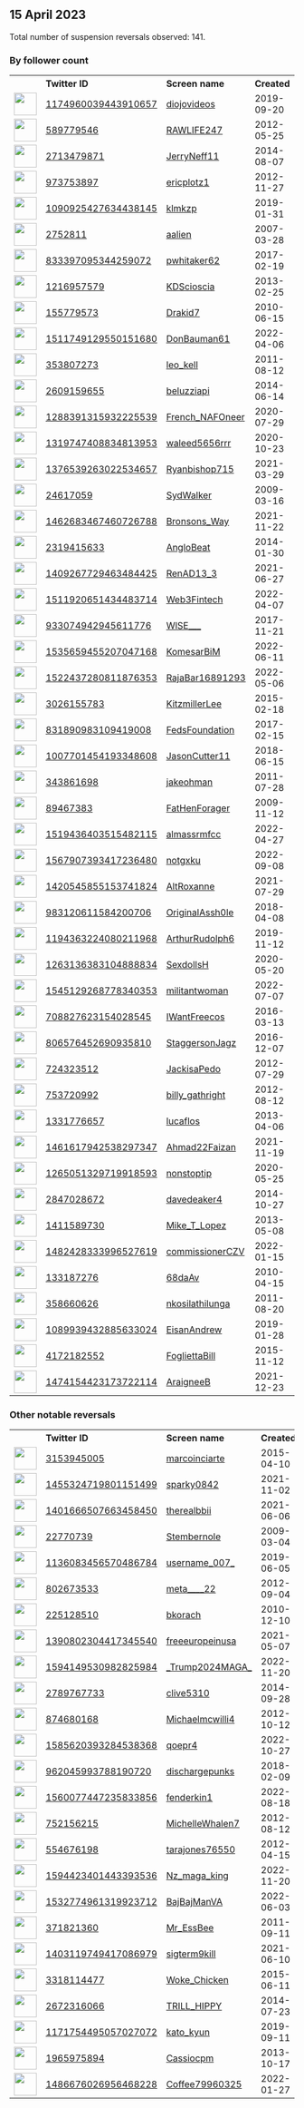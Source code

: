 
## 15 April 2023
Total number of suspension reversals observed: 141.

### By follower count
<table><tr><th></th><th align="left">Twitter ID</th><th align="left">Screen name</th>
<th align="left">Created</th><th align="left">Status</th><th align="left">Suspended</th><th align="left">Followers</th>
<tr><td><a href="https://pbs.twimg.com/profile_images/1642621696430448643/ex1qxz2W_normal.jpg"><img src="https://pbs.twimg.com/profile_images/1642621696430448643/ex1qxz2W_normal.jpg" width="40px" height="40px" align="center"/></a></td><td><a href="https://twitter.com/intent/user?user_id=1174960039443910657">1174960039443910657</a></td><td><a href="https://twitter.com/diojovideos">diojovideos</a></td><td>2019-09-20</td><td align="center"></td><td>2022-10-14</td><td>119062</td></tr>
<tr><td><a href="https://pbs.twimg.com/profile_images/1650888499200147462/TKmg6i6B_normal.jpg"><img src="https://pbs.twimg.com/profile_images/1650888499200147462/TKmg6i6B_normal.jpg" width="40px" height="40px" align="center"/></a></td><td><a href="https://twitter.com/intent/user?user_id=589779546">589779546</a></td><td><a href="https://twitter.com/RAWLIFE247">RAWLIFE247</a></td><td>2012-05-25</td><td align="center"></td><td>2022-10-01</td><td>39446</td></tr>
<tr><td><a href="https://pbs.twimg.com/profile_images/1647304956884697089/Lte4BniO_normal.jpg"><img src="https://pbs.twimg.com/profile_images/1647304956884697089/Lte4BniO_normal.jpg" width="40px" height="40px" align="center"/></a></td><td><a href="https://twitter.com/intent/user?user_id=2713479871">2713479871</a></td><td><a href="https://twitter.com/JerryNeff11">JerryNeff11</a></td><td>2014-08-07</td><td align="center"></td><td>2022-09-03</td><td>18969</td></tr>
<tr><td><a href="https://pbs.twimg.com/profile_images/1537533520326889472/Oxh5UcrF_normal.jpg"><img src="https://pbs.twimg.com/profile_images/1537533520326889472/Oxh5UcrF_normal.jpg" width="40px" height="40px" align="center"/></a></td><td><a href="https://twitter.com/intent/user?user_id=973753897">973753897</a></td><td><a href="https://twitter.com/ericplotz1">ericplotz1</a></td><td>2012-11-27</td><td align="center"></td><td>2023-04-08</td><td>18168</td></tr>
<tr><td><a href="https://pbs.twimg.com/profile_images/1590193818061750273/cO4Fhghb_normal.jpg"><img src="https://pbs.twimg.com/profile_images/1590193818061750273/cO4Fhghb_normal.jpg" width="40px" height="40px" align="center"/></a></td><td><a href="https://twitter.com/intent/user?user_id=1090925427634438145">1090925427634438145</a></td><td><a href="https://twitter.com/klmkzp">klmkzp</a></td><td>2019-01-31</td><td align="center"></td><td>2023-04-13</td><td>17520</td></tr>
<tr><td><a href="https://pbs.twimg.com/profile_images/1380830839819341825/ZeKoSPos_normal.jpg"><img src="https://pbs.twimg.com/profile_images/1380830839819341825/ZeKoSPos_normal.jpg" width="40px" height="40px" align="center"/></a></td><td><a href="https://twitter.com/intent/user?user_id=2752811">2752811</a></td><td><a href="https://twitter.com/aalien">aalien</a></td><td>2007-03-28</td><td align="center"></td><td></td><td>12149</td></tr>
<tr><td><a href="https://pbs.twimg.com/profile_images/947976269110693888/FmHiks8w_normal.jpg"><img src="https://pbs.twimg.com/profile_images/947976269110693888/FmHiks8w_normal.jpg" width="40px" height="40px" align="center"/></a></td><td><a href="https://twitter.com/intent/user?user_id=833397095344259072">833397095344259072</a></td><td><a href="https://twitter.com/pwhitaker62">pwhitaker62</a></td><td>2017-02-19</td><td align="center"></td><td></td><td>11387</td></tr>
<tr><td><a href="https://pbs.twimg.com/profile_images/1011434336950906881/nSTQ5WV4_normal.jpg"><img src="https://pbs.twimg.com/profile_images/1011434336950906881/nSTQ5WV4_normal.jpg" width="40px" height="40px" align="center"/></a></td><td><a href="https://twitter.com/intent/user?user_id=1216957579">1216957579</a></td><td><a href="https://twitter.com/KDScioscia">KDScioscia</a></td><td>2013-02-25</td><td align="center"></td><td></td><td>11339</td></tr>
<tr><td><a href="https://pbs.twimg.com/profile_images/1609276159530876929/9kLvtyEm_normal.jpg"><img src="https://pbs.twimg.com/profile_images/1609276159530876929/9kLvtyEm_normal.jpg" width="40px" height="40px" align="center"/></a></td><td><a href="https://twitter.com/intent/user?user_id=155779573">155779573</a></td><td><a href="https://twitter.com/Drakid7">Drakid7</a></td><td>2010-06-15</td><td align="center"></td><td>2023-04-02</td><td>7915</td></tr>
<tr><td><a href="https://pbs.twimg.com/profile_images/1590872889137438726/hrgwTsLv_normal.jpg"><img src="https://pbs.twimg.com/profile_images/1590872889137438726/hrgwTsLv_normal.jpg" width="40px" height="40px" align="center"/></a></td><td><a href="https://twitter.com/intent/user?user_id=1511749129550151680">1511749129550151680</a></td><td><a href="https://twitter.com/DonBauman61">DonBauman61</a></td><td>2022-04-06</td><td align="center">🚫</td><td>2023-04-01</td><td>6075</td></tr>
<tr><td><a href="https://pbs.twimg.com/profile_images/1643319179431272455/c5SRmLwR_normal.jpg"><img src="https://pbs.twimg.com/profile_images/1643319179431272455/c5SRmLwR_normal.jpg" width="40px" height="40px" align="center"/></a></td><td><a href="https://twitter.com/intent/user?user_id=353807273">353807273</a></td><td><a href="https://twitter.com/leo_kell">leo_kell</a></td><td>2011-08-12</td><td align="center"></td><td>2023-03-27</td><td>4619</td></tr>
<tr><td><a href="https://pbs.twimg.com/profile_images/1654191215707922432/f-TJp06m_normal.jpg"><img src="https://pbs.twimg.com/profile_images/1654191215707922432/f-TJp06m_normal.jpg" width="40px" height="40px" align="center"/></a></td><td><a href="https://twitter.com/intent/user?user_id=2609159655">2609159655</a></td><td><a href="https://twitter.com/beluzziapi">beluzziapi</a></td><td>2014-06-14</td><td align="center"></td><td>2022-10-04</td><td>4537</td></tr>
<tr><td><a href="https://pbs.twimg.com/profile_images/1591959260107259906/eSopIKiP_normal.jpg"><img src="https://pbs.twimg.com/profile_images/1591959260107259906/eSopIKiP_normal.jpg" width="40px" height="40px" align="center"/></a></td><td><a href="https://twitter.com/intent/user?user_id=1288391315932225539">1288391315932225539</a></td><td><a href="https://twitter.com/French_NAFOneer">French_NAFOneer</a></td><td>2020-07-29</td><td align="center">🔒</td><td>2022-11-28</td><td>4298</td></tr>
<tr><td><a href="https://pbs.twimg.com/profile_images/1647396466447589376/qjOn8lPX_normal.jpg"><img src="https://pbs.twimg.com/profile_images/1647396466447589376/qjOn8lPX_normal.jpg" width="40px" height="40px" align="center"/></a></td><td><a href="https://twitter.com/intent/user?user_id=1319747408834813953">1319747408834813953</a></td><td><a href="https://twitter.com/waleed5656rrr">waleed5656rrr</a></td><td>2020-10-23</td><td align="center"></td><td>2022-10-13</td><td>3439</td></tr>
<tr><td><a href="https://pbs.twimg.com/profile_images/1588132273383215106/6oLe4qz4_normal.jpg"><img src="https://pbs.twimg.com/profile_images/1588132273383215106/6oLe4qz4_normal.jpg" width="40px" height="40px" align="center"/></a></td><td><a href="https://twitter.com/intent/user?user_id=1376539263022534657">1376539263022534657</a></td><td><a href="https://twitter.com/Ryanbishop715">Ryanbishop715</a></td><td>2021-03-29</td><td align="center"></td><td>2023-03-13</td><td>3277</td></tr>
<tr><td><a href="https://pbs.twimg.com/profile_images/1303611352334778369/0poQGRSZ_normal.jpg"><img src="https://pbs.twimg.com/profile_images/1303611352334778369/0poQGRSZ_normal.jpg" width="40px" height="40px" align="center"/></a></td><td><a href="https://twitter.com/intent/user?user_id=24617059">24617059</a></td><td><a href="https://twitter.com/SydWalker">SydWalker</a></td><td>2009-03-16</td><td align="center"></td><td>2022-04-28</td><td>3145</td></tr>
<tr><td><a href="https://pbs.twimg.com/profile_images/1642301229228507137/AGI9uMc4_normal.jpg"><img src="https://pbs.twimg.com/profile_images/1642301229228507137/AGI9uMc4_normal.jpg" width="40px" height="40px" align="center"/></a></td><td><a href="https://twitter.com/intent/user?user_id=1462683467460726788">1462683467460726788</a></td><td><a href="https://twitter.com/Bronsons_Way">Bronsons_Way</a></td><td>2021-11-22</td><td align="center"></td><td>2023-01-12</td><td>2731</td></tr>
<tr><td><a href="https://pbs.twimg.com/profile_images/1646911603655204864/ijYGzbVt_normal.jpg"><img src="https://pbs.twimg.com/profile_images/1646911603655204864/ijYGzbVt_normal.jpg" width="40px" height="40px" align="center"/></a></td><td><a href="https://twitter.com/intent/user?user_id=2319415633">2319415633</a></td><td><a href="https://twitter.com/AngloBeat">AngloBeat</a></td><td>2014-01-30</td><td align="center"></td><td>2023-04-07</td><td>2689</td></tr>
<tr><td><a href="https://pbs.twimg.com/profile_images/1545516705644007427/i-GAZpVI_normal.jpg"><img src="https://pbs.twimg.com/profile_images/1545516705644007427/i-GAZpVI_normal.jpg" width="40px" height="40px" align="center"/></a></td><td><a href="https://twitter.com/intent/user?user_id=1409267729463484425">1409267729463484425</a></td><td><a href="https://twitter.com/RenAD13_3">RenAD13_3</a></td><td>2021-06-27</td><td align="center"></td><td>2022-12-10</td><td>2433</td></tr>
<tr><td><a href="https://pbs.twimg.com/profile_images/1587824982163443712/yo7Ib305_normal.jpg"><img src="https://pbs.twimg.com/profile_images/1587824982163443712/yo7Ib305_normal.jpg" width="40px" height="40px" align="center"/></a></td><td><a href="https://twitter.com/intent/user?user_id=1511920651434483714">1511920651434483714</a></td><td><a href="https://twitter.com/Web3Fintech">Web3Fintech</a></td><td>2022-04-07</td><td align="center"></td><td>2023-03-17</td><td>2412</td></tr>
<tr><td><a href="https://pbs.twimg.com/profile_images/1656328147124596737/d2gDrIAa_normal.jpg"><img src="https://pbs.twimg.com/profile_images/1656328147124596737/d2gDrIAa_normal.jpg" width="40px" height="40px" align="center"/></a></td><td><a href="https://twitter.com/intent/user?user_id=933074942945611776">933074942945611776</a></td><td><a href="https://twitter.com/WlSE___">WlSE___</a></td><td>2017-11-21</td><td align="center"></td><td>2022-10-24</td><td>2357</td></tr>
<tr><td><a href="https://pbs.twimg.com/profile_images/1656768127986745344/5QxwdTlp_normal.jpg"><img src="https://pbs.twimg.com/profile_images/1656768127986745344/5QxwdTlp_normal.jpg" width="40px" height="40px" align="center"/></a></td><td><a href="https://twitter.com/intent/user?user_id=1535659455207047168">1535659455207047168</a></td><td><a href="https://twitter.com/KomesarBiM">KomesarBiM</a></td><td>2022-06-11</td><td align="center"></td><td>2022-11-03</td><td>2346</td></tr>
<tr><td><a href="https://pbs.twimg.com/profile_images/1610450102442946561/vIGEVXOo_normal.jpg"><img src="https://pbs.twimg.com/profile_images/1610450102442946561/vIGEVXOo_normal.jpg" width="40px" height="40px" align="center"/></a></td><td><a href="https://twitter.com/intent/user?user_id=1522437280811876353">1522437280811876353</a></td><td><a href="https://twitter.com/RajaBar16891293">RajaBar16891293</a></td><td>2022-05-06</td><td align="center"></td><td>2023-04-01</td><td>2318</td></tr>
<tr><td><a href="https://pbs.twimg.com/profile_images/1308478086728613888/l2uiVCy3_normal.jpg"><img src="https://pbs.twimg.com/profile_images/1308478086728613888/l2uiVCy3_normal.jpg" width="40px" height="40px" align="center"/></a></td><td><a href="https://twitter.com/intent/user?user_id=3026155783">3026155783</a></td><td><a href="https://twitter.com/KitzmillerLee">KitzmillerLee</a></td><td>2015-02-18</td><td align="center"></td><td></td><td>1995</td></tr>
<tr><td><a href="https://pbs.twimg.com/profile_images/1440458900340293632/UHQGHaqL_normal.jpg"><img src="https://pbs.twimg.com/profile_images/1440458900340293632/UHQGHaqL_normal.jpg" width="40px" height="40px" align="center"/></a></td><td><a href="https://twitter.com/intent/user?user_id=831890983109419008">831890983109419008</a></td><td><a href="https://twitter.com/FedsFoundation">FedsFoundation</a></td><td>2017-02-15</td><td align="center"></td><td>2022-07-27</td><td>1988</td></tr>
<tr><td><a href="https://pbs.twimg.com/profile_images/1371954982988173317/Ff2VmRWI_normal.jpg"><img src="https://pbs.twimg.com/profile_images/1371954982988173317/Ff2VmRWI_normal.jpg" width="40px" height="40px" align="center"/></a></td><td><a href="https://twitter.com/intent/user?user_id=1007701454193348608">1007701454193348608</a></td><td><a href="https://twitter.com/JasonCutter11">JasonCutter11</a></td><td>2018-06-15</td><td align="center"></td><td></td><td>1892</td></tr>
<tr><td><a href="https://pbs.twimg.com/profile_images/1649733412276633602/0qg9r0wy_normal.jpg"><img src="https://pbs.twimg.com/profile_images/1649733412276633602/0qg9r0wy_normal.jpg" width="40px" height="40px" align="center"/></a></td><td><a href="https://twitter.com/intent/user?user_id=343861698">343861698</a></td><td><a href="https://twitter.com/jakeohman">jakeohman</a></td><td>2011-07-28</td><td align="center">🔒</td><td>2023-03-18</td><td>1700</td></tr>
<tr><td><a href="https://pbs.twimg.com/profile_images/1643261718791966724/8NJAYKSI_normal.jpg"><img src="https://pbs.twimg.com/profile_images/1643261718791966724/8NJAYKSI_normal.jpg" width="40px" height="40px" align="center"/></a></td><td><a href="https://twitter.com/intent/user?user_id=89467383">89467383</a></td><td><a href="https://twitter.com/FatHenForager">FatHenForager</a></td><td>2009-11-12</td><td align="center"></td><td>2023-04-09</td><td>1567</td></tr>
<tr><td><a href="https://pbs.twimg.com/profile_images/1655568092485885955/Phw9B6Kk_normal.jpg"><img src="https://pbs.twimg.com/profile_images/1655568092485885955/Phw9B6Kk_normal.jpg" width="40px" height="40px" align="center"/></a></td><td><a href="https://twitter.com/intent/user?user_id=1519436403515482115">1519436403515482115</a></td><td><a href="https://twitter.com/almassrmfcc">almassrmfcc</a></td><td>2022-04-27</td><td align="center"></td><td>2022-11-22</td><td>1489</td></tr>
<tr><td><a href="https://pbs.twimg.com/profile_images/1576602586731397126/pYiSkFbp_normal.jpg"><img src="https://pbs.twimg.com/profile_images/1576602586731397126/pYiSkFbp_normal.jpg" width="40px" height="40px" align="center"/></a></td><td><a href="https://twitter.com/intent/user?user_id=1567907393417236480">1567907393417236480</a></td><td><a href="https://twitter.com/notgxku">notgxku</a></td><td>2022-09-08</td><td align="center"></td><td>2022-10-31</td><td>1426</td></tr>
<tr><td><a href="https://pbs.twimg.com/profile_images/1556696972760911872/CBf088aA_normal.jpg"><img src="https://pbs.twimg.com/profile_images/1556696972760911872/CBf088aA_normal.jpg" width="40px" height="40px" align="center"/></a></td><td><a href="https://twitter.com/intent/user?user_id=1420545855153741824">1420545855153741824</a></td><td><a href="https://twitter.com/AltRoxanne">AltRoxanne</a></td><td>2021-07-29</td><td align="center"></td><td>2022-09-22</td><td>1301</td></tr>
<tr><td><a href="https://pbs.twimg.com/profile_images/1645781154665037824/GvSPGwuA_normal.png"><img src="https://pbs.twimg.com/profile_images/1645781154665037824/GvSPGwuA_normal.png" width="40px" height="40px" align="center"/></a></td><td><a href="https://twitter.com/intent/user?user_id=983120611584200706">983120611584200706</a></td><td><a href="https://twitter.com/OriginalAssh0le">OriginalAssh0le</a></td><td>2018-04-08</td><td align="center"></td><td>2022-10-04</td><td>1291</td></tr>
<tr><td><a href="https://pbs.twimg.com/profile_images/1194364209611624448/X0iOk9iI_normal.jpg"><img src="https://pbs.twimg.com/profile_images/1194364209611624448/X0iOk9iI_normal.jpg" width="40px" height="40px" align="center"/></a></td><td><a href="https://twitter.com/intent/user?user_id=1194363224080211968">1194363224080211968</a></td><td><a href="https://twitter.com/ArthurRudolph6">ArthurRudolph6</a></td><td>2019-11-12</td><td align="center"></td><td></td><td>1260</td></tr>
<tr><td><a href="https://pbs.twimg.com/profile_images/1354833517788733442/t5cwglFH_normal.jpg"><img src="https://pbs.twimg.com/profile_images/1354833517788733442/t5cwglFH_normal.jpg" width="40px" height="40px" align="center"/></a></td><td><a href="https://twitter.com/intent/user?user_id=1263136383104888834">1263136383104888834</a></td><td><a href="https://twitter.com/SexdollsH">SexdollsH</a></td><td>2020-05-20</td><td align="center"></td><td>2023-01-18</td><td>1146</td></tr>
<tr><td><a href="https://pbs.twimg.com/profile_images/1556408966481170434/lku-t0qg_normal.jpg"><img src="https://pbs.twimg.com/profile_images/1556408966481170434/lku-t0qg_normal.jpg" width="40px" height="40px" align="center"/></a></td><td><a href="https://twitter.com/intent/user?user_id=1545129268778340353">1545129268778340353</a></td><td><a href="https://twitter.com/militantwoman">militantwoman</a></td><td>2022-07-07</td><td align="center"></td><td>2022-09-01</td><td>1079</td></tr>
<tr><td><a href="https://pbs.twimg.com/profile_images/955441370591764481/GRAxecQJ_normal.jpg"><img src="https://pbs.twimg.com/profile_images/955441370591764481/GRAxecQJ_normal.jpg" width="40px" height="40px" align="center"/></a></td><td><a href="https://twitter.com/intent/user?user_id=708827623154028545">708827623154028545</a></td><td><a href="https://twitter.com/IWantFreecos">IWantFreecos</a></td><td>2016-03-13</td><td align="center"></td><td></td><td>1073</td></tr>
<tr><td><a href="https://pbs.twimg.com/profile_images/1288964005000818692/aDrmyi68_normal.jpg"><img src="https://pbs.twimg.com/profile_images/1288964005000818692/aDrmyi68_normal.jpg" width="40px" height="40px" align="center"/></a></td><td><a href="https://twitter.com/intent/user?user_id=806576452690935810">806576452690935810</a></td><td><a href="https://twitter.com/StaggersonJagz">StaggersonJagz</a></td><td>2016-12-07</td><td align="center"></td><td></td><td>1069</td></tr>
<tr><td><a href="https://pbs.twimg.com/profile_images/808470613262299137/OMkCSMPi_normal.jpg"><img src="https://pbs.twimg.com/profile_images/808470613262299137/OMkCSMPi_normal.jpg" width="40px" height="40px" align="center"/></a></td><td><a href="https://twitter.com/intent/user?user_id=724323512">724323512</a></td><td><a href="https://twitter.com/JackisaPedo">JackisaPedo</a></td><td>2012-07-29</td><td align="center"></td><td></td><td>1034</td></tr>
<tr><td><a href="https://pbs.twimg.com/profile_images/1263196309386858497/Jtp5ln6u_normal.jpg"><img src="https://pbs.twimg.com/profile_images/1263196309386858497/Jtp5ln6u_normal.jpg" width="40px" height="40px" align="center"/></a></td><td><a href="https://twitter.com/intent/user?user_id=753720992">753720992</a></td><td><a href="https://twitter.com/billy_gathright">billy_gathright</a></td><td>2012-08-12</td><td align="center"></td><td></td><td>944</td></tr>
<tr><td><a href="https://pbs.twimg.com/profile_images/1638948128840724481/wSxC0IoL_normal.png"><img src="https://pbs.twimg.com/profile_images/1638948128840724481/wSxC0IoL_normal.png" width="40px" height="40px" align="center"/></a></td><td><a href="https://twitter.com/intent/user?user_id=1331776657">1331776657</a></td><td><a href="https://twitter.com/lucaflos">lucaflos</a></td><td>2013-04-06</td><td align="center"></td><td>2023-04-04</td><td>928</td></tr>
<tr><td><a href="https://pbs.twimg.com/profile_images/1626998326641184768/-M6QtM91_normal.jpg"><img src="https://pbs.twimg.com/profile_images/1626998326641184768/-M6QtM91_normal.jpg" width="40px" height="40px" align="center"/></a></td><td><a href="https://twitter.com/intent/user?user_id=1461617942538297347">1461617942538297347</a></td><td><a href="https://twitter.com/Ahmad22Faizan">Ahmad22Faizan</a></td><td>2021-11-19</td><td align="center"></td><td>2023-03-30</td><td>924</td></tr>
<tr><td><a href="https://pbs.twimg.com/profile_images/1649934136029618177/zQz1l-Dz_normal.jpg"><img src="https://pbs.twimg.com/profile_images/1649934136029618177/zQz1l-Dz_normal.jpg" width="40px" height="40px" align="center"/></a></td><td><a href="https://twitter.com/intent/user?user_id=1265051329719918593">1265051329719918593</a></td><td><a href="https://twitter.com/nonstoptip">nonstoptip</a></td><td>2020-05-25</td><td align="center"></td><td>2023-02-23</td><td>873</td></tr>
<tr><td><a href="https://pbs.twimg.com/profile_images/1646933804064317445/EK1F92k1_normal.jpg"><img src="https://pbs.twimg.com/profile_images/1646933804064317445/EK1F92k1_normal.jpg" width="40px" height="40px" align="center"/></a></td><td><a href="https://twitter.com/intent/user?user_id=2847028672">2847028672</a></td><td><a href="https://twitter.com/davedeaker4">davedeaker4</a></td><td>2014-10-27</td><td align="center"></td><td></td><td>812</td></tr>
<tr><td><a href="https://pbs.twimg.com/profile_images/1325554528284979203/mH0DlOdL_normal.jpg"><img src="https://pbs.twimg.com/profile_images/1325554528284979203/mH0DlOdL_normal.jpg" width="40px" height="40px" align="center"/></a></td><td><a href="https://twitter.com/intent/user?user_id=1411589730">1411589730</a></td><td><a href="https://twitter.com/Mike_T_Lopez">Mike_T_Lopez</a></td><td>2013-05-08</td><td align="center"></td><td></td><td>778</td></tr>
<tr><td><a href="https://pbs.twimg.com/profile_images/1566677294004977664/GoxEtJpF_normal.jpg"><img src="https://pbs.twimg.com/profile_images/1566677294004977664/GoxEtJpF_normal.jpg" width="40px" height="40px" align="center"/></a></td><td><a href="https://twitter.com/intent/user?user_id=1482428333996527619">1482428333996527619</a></td><td><a href="https://twitter.com/commissionerCZV">commissionerCZV</a></td><td>2022-01-15</td><td align="center"></td><td>2022-09-06</td><td>763</td></tr>
<tr><td><a href="https://pbs.twimg.com/profile_images/1655709575025156100/vi8zAYFW_normal.jpg"><img src="https://pbs.twimg.com/profile_images/1655709575025156100/vi8zAYFW_normal.jpg" width="40px" height="40px" align="center"/></a></td><td><a href="https://twitter.com/intent/user?user_id=133187276">133187276</a></td><td><a href="https://twitter.com/68daAv">68daAv</a></td><td>2010-04-15</td><td align="center"></td><td>2022-06-28</td><td>737</td></tr>
<tr><td><a href="https://pbs.twimg.com/profile_images/1656169146894172160/yn-nrUQh_normal.jpg"><img src="https://pbs.twimg.com/profile_images/1656169146894172160/yn-nrUQh_normal.jpg" width="40px" height="40px" align="center"/></a></td><td><a href="https://twitter.com/intent/user?user_id=358660626">358660626</a></td><td><a href="https://twitter.com/nkosilathilunga">nkosilathilunga</a></td><td>2011-08-20</td><td align="center"></td><td>2023-04-05</td><td>649</td></tr>
<tr><td><a href="https://pbs.twimg.com/profile_images/1646255324569935873/gLDzdvko_normal.jpg"><img src="https://pbs.twimg.com/profile_images/1646255324569935873/gLDzdvko_normal.jpg" width="40px" height="40px" align="center"/></a></td><td><a href="https://twitter.com/intent/user?user_id=1089939432885633024">1089939432885633024</a></td><td><a href="https://twitter.com/EisanAndrew">EisanAndrew</a></td><td>2019-01-28</td><td align="center"></td><td>2022-12-30</td><td>633</td></tr>
<tr><td><a href="https://pbs.twimg.com/profile_images/664826053467197440/9fZM8bDw_normal.jpg"><img src="https://pbs.twimg.com/profile_images/664826053467197440/9fZM8bDw_normal.jpg" width="40px" height="40px" align="center"/></a></td><td><a href="https://twitter.com/intent/user?user_id=4172182552">4172182552</a></td><td><a href="https://twitter.com/FogliettaBill">FogliettaBill</a></td><td>2015-11-12</td><td align="center"></td><td>2022-04-03</td><td>610</td></tr>
<tr><td><a href="https://pbs.twimg.com/profile_images/1620572381122027522/Uje3SKAF_normal.jpg"><img src="https://pbs.twimg.com/profile_images/1620572381122027522/Uje3SKAF_normal.jpg" width="40px" height="40px" align="center"/></a></td><td><a href="https://twitter.com/intent/user?user_id=1474154423173722114">1474154423173722114</a></td><td><a href="https://twitter.com/AraigneeB">AraigneeB</a></td><td>2021-12-23</td><td align="center"></td><td>2023-03-31</td><td>605</td></tr>
</table>

### Other notable reversals
<table><tr><th></th><th align="left">Twitter ID</th><th align="left">Screen name</th>
<th align="left">Created</th><th align="left">Status</th><th align="left">Suspended</th><th align="left">Followers</th>
<tr><td><a href="https://pbs.twimg.com/profile_images/1184462097238941702/B3-V9ktF_normal.jpg"><img src="https://pbs.twimg.com/profile_images/1184462097238941702/B3-V9ktF_normal.jpg" width="40px" height="40px" align="center"/></a></td><td><a href="https://twitter.com/intent/user?user_id=3153945005">3153945005</a></td><td><a href="https://twitter.com/marcoinciarte">marcoinciarte</a></td><td>2015-04-10</td><td align="center"></td><td>2023-03-27</td><td>28</td></tr>
<tr><td><a href="https://pbs.twimg.com/profile_images/1648097578255368199/m4GRj_KU_normal.jpg"><img src="https://pbs.twimg.com/profile_images/1648097578255368199/m4GRj_KU_normal.jpg" width="40px" height="40px" align="center"/></a></td><td><a href="https://twitter.com/intent/user?user_id=1455324719801151499">1455324719801151499</a></td><td><a href="https://twitter.com/sparky0842">sparky0842</a></td><td>2021-11-02</td><td align="center"></td><td>2022-12-05</td><td>94</td></tr>
<tr><td><a href="https://pbs.twimg.com/profile_images/1563765984669876224/OvH03v6U_normal.jpg"><img src="https://pbs.twimg.com/profile_images/1563765984669876224/OvH03v6U_normal.jpg" width="40px" height="40px" align="center"/></a></td><td><a href="https://twitter.com/intent/user?user_id=1401666507663458450">1401666507663458450</a></td><td><a href="https://twitter.com/therealbbii">therealbbii</a></td><td>2021-06-06</td><td align="center"></td><td>2022-11-28</td><td>353</td></tr>
<tr><td><a href="https://pbs.twimg.com/profile_images/1642692280979955714/ANPx8cFG_normal.jpg"><img src="https://pbs.twimg.com/profile_images/1642692280979955714/ANPx8cFG_normal.jpg" width="40px" height="40px" align="center"/></a></td><td><a href="https://twitter.com/intent/user?user_id=22770739">22770739</a></td><td><a href="https://twitter.com/Stembernole">Stembernole</a></td><td>2009-03-04</td><td align="center"></td><td>2023-04-04</td><td>16</td></tr>
<tr><td><a href="https://pbs.twimg.com/profile_images/1651773189431738368/Hwv6Z8Ht_normal.jpg"><img src="https://pbs.twimg.com/profile_images/1651773189431738368/Hwv6Z8Ht_normal.jpg" width="40px" height="40px" align="center"/></a></td><td><a href="https://twitter.com/intent/user?user_id=1136083456570486784">1136083456570486784</a></td><td><a href="https://twitter.com/username_007_">username_007_</a></td><td>2019-06-05</td><td align="center"></td><td>2022-12-06</td><td>528</td></tr>
<tr><td><a href="https://pbs.twimg.com/profile_images/1629479604980154368/ARti5P_J_normal.jpg"><img src="https://pbs.twimg.com/profile_images/1629479604980154368/ARti5P_J_normal.jpg" width="40px" height="40px" align="center"/></a></td><td><a href="https://twitter.com/intent/user?user_id=802673533">802673533</a></td><td><a href="https://twitter.com/meta____22">meta____22</a></td><td>2012-09-04</td><td align="center"></td><td>2023-03-21</td><td>342</td></tr>
<tr><td><a href="https://pbs.twimg.com/profile_images/1647663921753468929/J0Cj1QMT_normal.jpg"><img src="https://pbs.twimg.com/profile_images/1647663921753468929/J0Cj1QMT_normal.jpg" width="40px" height="40px" align="center"/></a></td><td><a href="https://twitter.com/intent/user?user_id=225128510">225128510</a></td><td><a href="https://twitter.com/bkorach">bkorach</a></td><td>2010-12-10</td><td align="center"></td><td>2023-04-02</td><td>30</td></tr>
<tr><td><a href="https://pbs.twimg.com/profile_images/1390843767872176138/j0cyy_DA_normal.jpg"><img src="https://pbs.twimg.com/profile_images/1390843767872176138/j0cyy_DA_normal.jpg" width="40px" height="40px" align="center"/></a></td><td><a href="https://twitter.com/intent/user?user_id=1390802304417345540">1390802304417345540</a></td><td><a href="https://twitter.com/freeeuropeinusa">freeeuropeinusa</a></td><td>2021-05-07</td><td align="center"></td><td>2022-12-26</td><td>20</td></tr>
<tr><td><a href="https://pbs.twimg.com/profile_images/1594153867926716423/kfDE-XII_normal.jpg"><img src="https://pbs.twimg.com/profile_images/1594153867926716423/kfDE-XII_normal.jpg" width="40px" height="40px" align="center"/></a></td><td><a href="https://twitter.com/intent/user?user_id=1594149530982825984">1594149530982825984</a></td><td><a href="https://twitter.com/_Trump2024MAGA_">_Trump2024MAGA_</a></td><td>2022-11-20</td><td align="center"></td><td>2023-04-15</td><td>228</td></tr>
<tr><td><a href="https://pbs.twimg.com/profile_images/1643261363572166656/JrMoGqXh_normal.jpg"><img src="https://pbs.twimg.com/profile_images/1643261363572166656/JrMoGqXh_normal.jpg" width="40px" height="40px" align="center"/></a></td><td><a href="https://twitter.com/intent/user?user_id=2789767733">2789767733</a></td><td><a href="https://twitter.com/clive5310">clive5310</a></td><td>2014-09-28</td><td align="center"></td><td>2023-04-07</td><td>90</td></tr>
<tr><td><a href="https://pbs.twimg.com/profile_images/785564626993885185/Egq95oiY_normal.jpg"><img src="https://pbs.twimg.com/profile_images/785564626993885185/Egq95oiY_normal.jpg" width="40px" height="40px" align="center"/></a></td><td><a href="https://twitter.com/intent/user?user_id=874680168">874680168</a></td><td><a href="https://twitter.com/Michaelmcwilli4">Michaelmcwilli4</a></td><td>2012-10-12</td><td align="center"></td><td>2023-04-07</td><td>63</td></tr>
<tr><td><a href="https://pbs.twimg.com/profile_images/1634573227618885632/UGShc6mC_normal.jpg"><img src="https://pbs.twimg.com/profile_images/1634573227618885632/UGShc6mC_normal.jpg" width="40px" height="40px" align="center"/></a></td><td><a href="https://twitter.com/intent/user?user_id=1585620393284538368">1585620393284538368</a></td><td><a href="https://twitter.com/qoepr4">qoepr4</a></td><td>2022-10-27</td><td align="center"></td><td>2023-03-20</td><td>41</td></tr>
<tr><td><a href="https://pbs.twimg.com/profile_images/963040328256192512/1lyEo0Y7_normal.jpg"><img src="https://pbs.twimg.com/profile_images/963040328256192512/1lyEo0Y7_normal.jpg" width="40px" height="40px" align="center"/></a></td><td><a href="https://twitter.com/intent/user?user_id=962045993788190720">962045993788190720</a></td><td><a href="https://twitter.com/dischargepunks">dischargepunks</a></td><td>2018-02-09</td><td align="center"></td><td>2022-09-10</td><td>30</td></tr>
<tr><td><a href="https://pbs.twimg.com/profile_images/1613903961349668865/Fp_OYBQp_normal.jpg"><img src="https://pbs.twimg.com/profile_images/1613903961349668865/Fp_OYBQp_normal.jpg" width="40px" height="40px" align="center"/></a></td><td><a href="https://twitter.com/intent/user?user_id=1560077447235833856">1560077447235833856</a></td><td><a href="https://twitter.com/fenderkin1">fenderkin1</a></td><td>2022-08-18</td><td align="center"></td><td>2023-01-20</td><td>12</td></tr>
<tr><td><a href="https://pbs.twimg.com/profile_images/625759072437059584/OTYcucB2_normal.jpg"><img src="https://pbs.twimg.com/profile_images/625759072437059584/OTYcucB2_normal.jpg" width="40px" height="40px" align="center"/></a></td><td><a href="https://twitter.com/intent/user?user_id=752156215">752156215</a></td><td><a href="https://twitter.com/MichelleWhalen7">MichelleWhalen7</a></td><td>2012-08-12</td><td align="center">🔒</td><td>2023-03-30</td><td>52</td></tr>
<tr><td><a href="https://pbs.twimg.com/profile_images/1653406160932818944/4vh_wcEb_normal.jpg"><img src="https://pbs.twimg.com/profile_images/1653406160932818944/4vh_wcEb_normal.jpg" width="40px" height="40px" align="center"/></a></td><td><a href="https://twitter.com/intent/user?user_id=554676198">554676198</a></td><td><a href="https://twitter.com/tarajones76550">tarajones76550</a></td><td>2012-04-15</td><td align="center"></td><td>2023-04-08</td><td>77</td></tr>
<tr><td><a href="https://pbs.twimg.com/profile_images/1594427358127476736/BMPVzL5K_normal.jpg"><img src="https://pbs.twimg.com/profile_images/1594427358127476736/BMPVzL5K_normal.jpg" width="40px" height="40px" align="center"/></a></td><td><a href="https://twitter.com/intent/user?user_id=1594423401443393536">1594423401443393536</a></td><td><a href="https://twitter.com/Nz_maga_king">Nz_maga_king</a></td><td>2022-11-20</td><td align="center"></td><td>2022-12-30</td><td>36</td></tr>
<tr><td><a href="https://pbs.twimg.com/profile_images/1534602563990978562/U_JU7tMg_normal.jpg"><img src="https://pbs.twimg.com/profile_images/1534602563990978562/U_JU7tMg_normal.jpg" width="40px" height="40px" align="center"/></a></td><td><a href="https://twitter.com/intent/user?user_id=1532774961319923712">1532774961319923712</a></td><td><a href="https://twitter.com/BajBajManVA">BajBajManVA</a></td><td>2022-06-03</td><td align="center"></td><td>2023-02-22</td><td>13</td></tr>
<tr><td><a href="https://pbs.twimg.com/profile_images/1602121426080776192/WHBKX4Lz_normal.jpg"><img src="https://pbs.twimg.com/profile_images/1602121426080776192/WHBKX4Lz_normal.jpg" width="40px" height="40px" align="center"/></a></td><td><a href="https://twitter.com/intent/user?user_id=371821360">371821360</a></td><td><a href="https://twitter.com/Mr_EssBee">Mr_EssBee</a></td><td>2011-09-11</td><td align="center"></td><td>2023-04-07</td><td>383</td></tr>
<tr><td><a href="https://pbs.twimg.com/profile_images/1557175493346066433/ujz27jQN_normal.jpg"><img src="https://pbs.twimg.com/profile_images/1557175493346066433/ujz27jQN_normal.jpg" width="40px" height="40px" align="center"/></a></td><td><a href="https://twitter.com/intent/user?user_id=1403119749417086979">1403119749417086979</a></td><td><a href="https://twitter.com/sigterm9kill">sigterm9kill</a></td><td>2021-06-10</td><td align="center"></td><td>2023-01-16</td><td>321</td></tr>
<tr><td><a href="https://pbs.twimg.com/profile_images/1582118875000356873/Bec-0byR_normal.jpg"><img src="https://pbs.twimg.com/profile_images/1582118875000356873/Bec-0byR_normal.jpg" width="40px" height="40px" align="center"/></a></td><td><a href="https://twitter.com/intent/user?user_id=3318114477">3318114477</a></td><td><a href="https://twitter.com/Woke_Chicken">Woke_Chicken</a></td><td>2015-06-11</td><td align="center"></td><td>2023-01-27</td><td>154</td></tr>
<tr><td><a href="https://pbs.twimg.com/profile_images/1523810349744545796/VPDGKKE2_normal.jpg"><img src="https://pbs.twimg.com/profile_images/1523810349744545796/VPDGKKE2_normal.jpg" width="40px" height="40px" align="center"/></a></td><td><a href="https://twitter.com/intent/user?user_id=2672316066">2672316066</a></td><td><a href="https://twitter.com/TRILL_HIPPY">TRILL_HIPPY</a></td><td>2014-07-23</td><td align="center"></td><td>2022-09-16</td><td>82</td></tr>
<tr><td><a href="https://pbs.twimg.com/profile_images/1285375998784090113/AsrSBqHF_normal.jpg"><img src="https://pbs.twimg.com/profile_images/1285375998784090113/AsrSBqHF_normal.jpg" width="40px" height="40px" align="center"/></a></td><td><a href="https://twitter.com/intent/user?user_id=1171754495057027072">1171754495057027072</a></td><td><a href="https://twitter.com/kato_kyun">kato_kyun</a></td><td>2019-09-11</td><td align="center"></td><td>2022-09-13</td><td>123</td></tr>
<tr><td><a href="https://pbs.twimg.com/profile_images/1645062246941245440/MTvX-yqQ_normal.jpg"><img src="https://pbs.twimg.com/profile_images/1645062246941245440/MTvX-yqQ_normal.jpg" width="40px" height="40px" align="center"/></a></td><td><a href="https://twitter.com/intent/user?user_id=1965975894">1965975894</a></td><td><a href="https://twitter.com/Cassiocpm">Cassiocpm</a></td><td>2013-10-17</td><td align="center"></td><td>2023-04-01</td><td>31</td></tr>
<tr><td><a href="https://pbs.twimg.com/profile_images/1486680055153524737/_xLEPcVf_normal.jpg"><img src="https://pbs.twimg.com/profile_images/1486680055153524737/_xLEPcVf_normal.jpg" width="40px" height="40px" align="center"/></a></td><td><a href="https://twitter.com/intent/user?user_id=1486676026956468228">1486676026956468228</a></td><td><a href="https://twitter.com/Coffee79960325">Coffee79960325</a></td><td>2022-01-27</td><td align="center"></td><td>2023-02-25</td><td>55</td></tr>
</table>
